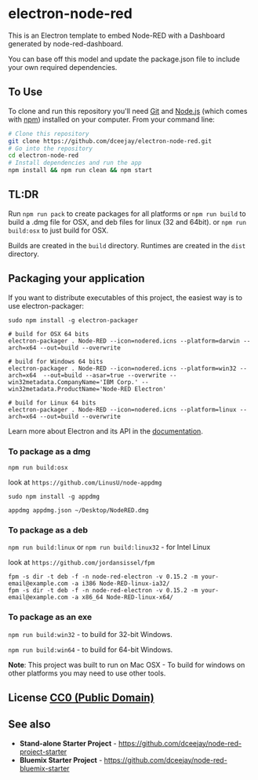 # electron-node-red

This is an Electron template to embed Node-RED with a Dashboard generated by node-red-dashboard.

You can base off this model and update the package.json file to include your own required dependencies.

## To Use

To clone and run this repository you'll need [Git](https://git-scm.com) and [Node.js](https://nodejs.org/en/download/) (which comes with [npm](http://npmjs.com)) installed on your computer. From your command line:

```bash
# Clone this repository
git clone https://github.com/dceejay/electron-node-red.git
# Go into the repository
cd electron-node-red
# Install dependencies and run the app
npm install && npm run clean && npm start
```

## TL:DR

Run `npm run pack` to create packages for all platforms
or `npm run build`  to build a .dmg file for OSX, and deb files for linux (32 and 64bit).
or `npm run build:osx` to just build for OSX.

Builds are created in the `build` directory. Runtimes are created in the `dist` directory.

## Packaging your application

If you want to distribute executables of this project, the easiest way is to use electron-packager:

```
sudo npm install -g electron-packager

# build for OSX 64 bits
electron-packager . Node-RED --icon=nodered.icns --platform=darwin --arch=x64 --out=build --overwrite

# build for Windows 64 bits
electron-packager . Node-RED --icon=nodered.icns --platform=win32 --arch=x64  --out=build --asar=true --overwrite --win32metadata.CompanyName='IBM Corp.' --win32metadata.ProductName='Node-RED Electron'

# build for Linux 64 bits
electron-packager . Node-RED --icon=nodered.icns --platform=linux --arch=x64 --out=build --overwrite
```

Learn more about Electron and its API in the [documentation](http://electron.atom.io/docs/latest).


### To package as a dmg

`npm run build:osx`

look at `https://github.com/LinusU/node-appdmg`

    sudo npm install -g appdmg

    appdmg appdmg.json ~/Desktop/NodeRED.dmg


### To package as a deb

`npm run build:linux` or `npm run build:linux32` - for Intel Linux

look at `https://github.com/jordansissel/fpm`

    fpm -s dir -t deb -f -n node-red-electron -v 0.15.2 -m your-email@example.com -a i386 Node-RED-linux-ia32/
    fpm -s dir -t deb -f -n node-red-electron -v 0.15.2 -m your-email@example.com -a x86_64 Node-RED-linux-x64/


### To package as an exe

`npm run build:win32` - to build for 32-bit Windows.

`npm run build:win64` - to build for 64-bit Windows.

**Note**: This project was built to run on Mac OSX - To build for windows on other platforms you may need to use other tools.

## License [CC0 (Public Domain)](LICENSE.md)

## See also
 - **Stand-alone Starter Project** - https://github.com/dceejay/node-red-project-starter
 - **Bluemix Starter Project** - https://github.com/dceejay/node-red-bluemix-starter
